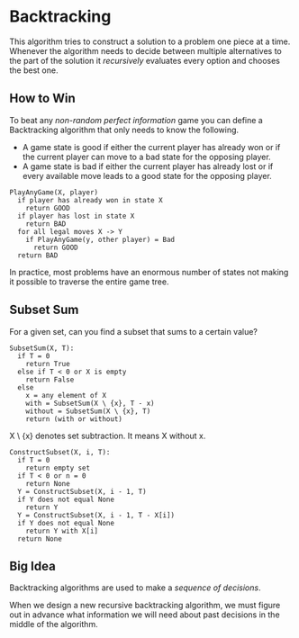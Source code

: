 # Backtracking
This algorithm tries to construct a solution to a problem one piece at a time. Whenever the algorithm needs to decide between multiple alternatives to the part of the solution it *recursively* evaluates every option and chooses the best one.


## How to Win
To beat any *non-random perfect information* game you can define a Backtracking algorithm that only needs to know the following.
- A game state is good if either the current player has already won or if the current player can move to a bad state for the opposing player.
- A game state is bad if either the current player has already lost or if every available move leads to a good state for the opposing player.

```
PlayAnyGame(X, player)
  if player has already won in state X
    return GOOD
  if player has lost in state X
    return BAD
  for all legal moves X -> Y
    if PlayAnyGame(y, other player) = Bad
      return GOOD
  return BAD
```

In practice, most problems have an enormous number of states not making it possible to traverse the entire game tree.

## Subset Sum

For a given set, can you find a subset that sums to a certain value?

```
SubsetSum(X, T):
  if T = 0
    return True
  else if T < 0 or X is empty
    return False
  else
    x = any element of X
    with = SubsetSum(X \ {x}, T - x)
    without = SubsetSum(X \ {x}, T)
    return (with or without)
```

X \ {x} denotes set subtraction. It means X without x.

```
ConstructSubset(X, i, T):
  if T = 0
    return empty set
  if T < 0 or n = 0
    return None
  Y = ConstructSubset(X, i - 1, T)
  if Y does not equal None
    return Y
  Y = ConstructSubset(X, i - 1, T - X[i])
  if Y does not equal None
    return Y with X[i]
  return None
```

## Big Idea

Backtracking algorithms are used to make a *sequence of decisions*.

When we design a new recursive backtracking algorithm, we must figure out in advance what information we will need about past decisions in the middle of the algorithm.